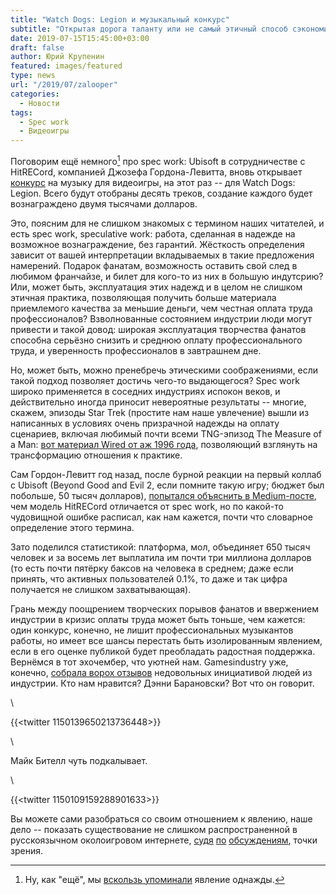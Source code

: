 ```yaml
---
title: "Watch Dogs: Legion и музыкальный конкурс"
subtitle: "Открытая дорога таланту или не самый этичный способ сэкономить на зарплатах?"
date: 2019-07-15T15:45:00+03:00
draft: false
author: Юрий Крупенин
featured: images/featured
type: news
url: "/2019/07/zalooper"
categories:
  - Новости
tags:
  - Spec work
  - Видеоигры
---
```


Поговорим ещё немного[^mark1] про spec work: Ubisoft в сотрудничестве с HitRECord, компанией Джозефа Гордона-Левитта, вновь открывает [конкурс][2] на музыку для видеоигры, на этот раз -- для Watch Dogs: Legion. Всего будут отобраны десять треков, создание каждого будет вознаграждено двумя тысячами долларов.

Это, поясним для не слишком знакомых с термином наших читателей, и есть spec work, speculative work: работа, сделанная в надежде на возможное вознаграждение, без гарантий. Жёсткость определения зависит от вашей интерпретации вкладываемых в такие предложения намерений. Подарок фанатам, возможность оставить свой след в любимом франчайзе, и билет для кого-то из них в большую индутсрию? Или, может быть, эксплуатация этих надежд и в целом не слишком этичная практика, позволяющая получить больше материала приемлемого качества за меньшие деньги, чем честная оплата труда профессионалов? Взволнованные состоянием индустрии люди могут привести и такой довод: широкая эксплуатация творчества фанатов способна серьёзно снизить и среднюю оплату профессионального труда, и уверенность профессионалов в завтрашнем дне.

Но, может быть, можно пренебречь этическими соображениями, если такой подход позволяет достичь чего-то выдающегося? Spec work широко применяется в соседних индустриях испокон веков, и действительно иногда приносит невероятные результаты -- многие, скажем, эпизоды Star Trek (простите нам наше увлечение) вышли из написанных в условиях очень призрачной надежды на оплату сценариев, включая любимый почти всеми TNG-эпизод The Measure of a Man: [вот материал Wired от аж 1996 года][3], позволяющий взглянуть на трансформацию отношения к практике.

Сам Гордон-Левитт год назад, после бурной реакции на первый коллаб с Ubisoft (Beyond Good and Evil 2, если помните такую игру; бюджет был побольше, 50 тысяч долларов), [попытался объяснить в Medium-посте][4], чем модель HitRECord отличается от spec work, но по какой-то чудовищной ошибке расписал, как нам кажется, почти что словарное определение этого термина.

Зато поделился статистикой: платформа, мол, объединяет 650 тысяч человек и за восемь лет выплатила им почти три миллиона долларов (то есть почти пятёрку баксов на человека в среднем; даже если принять, что активных пользователей 0.1%, то даже и так цифра получается не слишком захватывающая).

Грань между поощрением творческих порывов фанатов и ввержением индустрии в кризис оплаты труда может быть тоньше, чем кажется: один конкурс, конечно, не лишит профессиональных музыкантов работы, но имеет все шансы перестать быть изолированным явлением, если в его оценке публикой будет преобладать радостная поддержка. Вернёмся в тот эхочембер, что уютней нам. Gamesindustry уже, конечно, [собрала ворох отзывов][5] недовольных инициативой людей из индустрии. Кто нам нравится? Дэнни Барановски? Вот что он говорит.

\

{{<twitter 1150139650213736448>}}

\

Майк Бителл чуть подкалывает.

\

{{<twitter 1150109159288901633>}}

Вы можете сами разобраться со своим отношением к явлению, наше дело -- показать существование не слишком распространенной в русскоязычном околоигровом интернете, [судя][6] [по][7] [обсуждениям][8], точки зрения.

[1]: https://usilenie.plus/2019/07/turok-r-u-ok/
[2]: https://watchdogs.ubisoft.com/game/en-gb/content/tRKak4DKRNAmAwifgVzY9
[3]: https://www.wired.com/1996/01/trek-script/
[4]: https://medium.com/@hitRECordJoe/community-collaboration-vs-spec-work-8592692a875e
[5]: https://www.gamesindustry.biz/articles/2019-07-15-ubisoft-criticised-for-sourcing-fan-music-for-watch-dogs-legion-through-joseph-gordon-levitts-hitrecord
[6]: https://dtf.ru/games/58960-ubisoft-i-muzykalnaya-studiya-dzhozefa-gordona-levitta-obyavili-o-nabore-polzovatelskih-trekov-v-watch-dogs-legion
[7]: https://stopgame.ru/newsdata/39092
[8]: https://www.igromania.ru/news/84400/Muzykanty_raskritikovali_muzykalnyy_konkurs_Ubisoft_po_Watch_Dogs_Legion.html

[^mark1]: Ну, как "ещё", мы [вскользь упоминали][1] явление однажды.